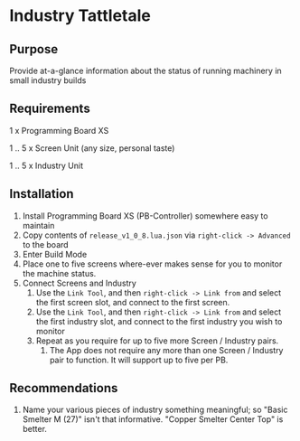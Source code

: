 # Industry Tattletale

## Purpose

Provide at-a-glance information about the status of running machinery in small industry builds

## Requirements

1 x Programming Board XS

1 .. 5 x Screen Unit (any size, personal taste)

1 .. 5 x Industry Unit

## Installation

 1. Install Programming Board XS (PB-Controller) somewhere easy to maintain
 1. Copy contents of `release_v1_0_8.lua.json` via `right-click -> Advanced` to the board
 1. Enter Build Mode
 1. Place one to five screens where-ever makes sense for you to monitor the machine status.
 1. Connect Screens and Industry
    1. Use the `Link Tool`, and then `right-click -> Link from` and select the first screen slot, and connect to the first screen.
    1. Use the `Link Tool`, and then `right-click -> Link from` and select the first industry slot, and connect to the first industry you wish to monitor
    1. Repeat as you require for up to five more Screen / Industry pairs.
        1. The App does not require any more than one Screen / Industry pair to function.  It will support up to five per PB.

## Recommendations

 1. Name your various pieces of industry something meaningful;  so "Basic Smelter M (27)" isn't that informative.  "Copper Smelter Center Top" is better.
 
